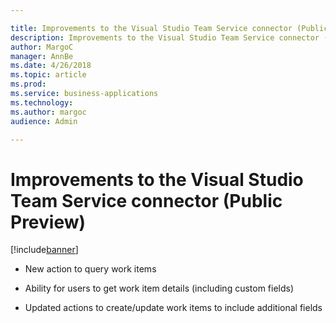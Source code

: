 ```yaml
---

title: Improvements to the Visual Studio Team Service connector (Public Preview)
description: Improvements to the Visual Studio Team Service connector (Public Preview)
author: MargoC
manager: AnnBe
ms.date: 4/26/2018
ms.topic: article
ms.prod: 
ms.service: business-applications
ms.technology: 
ms.author: margoc
audience: Admin

---
```

#  Improvements to the Visual Studio Team Service connector (Public Preview)




[!include[banner](../../../includes/banner.md)]

-   New action to query work items

-   Ability for users to get work item details (including custom fields)

-   Updated actions to create/update work items to include additional fields
